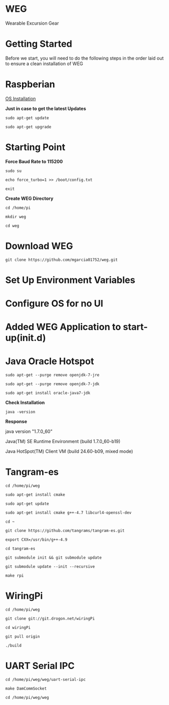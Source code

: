 # WEG
Wearable Excursion Gear

# Getting Started

Before we start, you will need to do the following steps in the order laid out to ensure a clean installation of WEG

# Raspberian

[OS Installation](https://www.raspberrypi.org/documentation/installation/installing-images/README.md)

**Just in case to get the latest Updates**

`sudo apt-get update`

`sudo apt-get upgrade`

# Starting Point

**Force Baud Rate to 115200**

`sudo su ` 

`echo force_turbo=1 >> /boot/config.txt`

`exit`

**Create WEG Directory**

`cd /home/pi`

`mkdir weg`

`cd weg`

# Download WEG

`git clone https://github.com/mgarcia01752/weg.git`

# Set Up Environment Variables

# Configure OS for no UI

# Added WEG Application to start-up(init.d)


# Java Oracle Hotspot

`sudo apt-get --purge remove openjdk-7-jre` 

`sudo apt-get --purge remove openjdk-7-jdk`

`sudo apt-get install oracle-java7-jdk`

**Check Installation**

`java -version`

**Response**

java version "1.7.0_60"

Java(TM) SE Runtime Environment (build 1.7.0_60-b19)

Java HotSpot(TM) Client VM (build 24.60-b09, mixed mode)

# Tangram-es

`cd /home/pi/weg`

`sudo apt-get install cmake`

`sudo apt-get update`

`sudo apt-get install cmake g++-4.7 libcurl4-openssl-dev`

`cd ~`

`git clone https://github.com/tangrams/tangram-es.git`

`export CXX=/usr/bin/g++-4.9`

`cd tangram-es`

`git submodule init && git submodule update`

`git submodule update --init --recursive`

`make rpi`


# WiringPi

`cd /home/pi/weg`

`git clone git://git.drogon.net/wiringPi`

`cd wiringPi`

`git pull origin`

`./build`

# UART Serial IPC

`cd /home/pi/weg/weg/uart-serial-ipc`

`make DamCommSocket`

`cd /home/pi/weg/weg`


